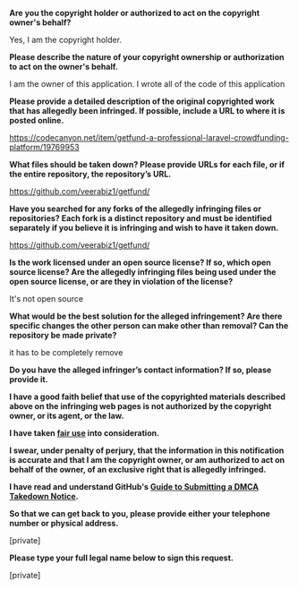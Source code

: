 **Are you the copyright holder or authorized to act on the copyright owner's behalf?**  
  
Yes, I am the copyright holder.  
  
**Please describe the nature of your copyright ownership or authorization to act on the owner's behalf.**  
  
I am the owner of this application. I wrote all of the code of this application  
  
**Please provide a detailed description of the original copyrighted work that has allegedly been infringed. If possible, include a URL to where it is posted online.**  
  
https://codecanyon.net/item/getfund-a-professional-laravel-crowdfunding-platform/19769953  
  
**What files should be taken down? Please provide URLs for each file, or if the entire repository, the repository’s URL.**  
  
https://github.com/veerabiz1/getfund/  
  
**Have you searched for any forks of the allegedly infringing files or repositories? Each fork is a distinct repository and must be identified separately if you believe it is infringing and wish to have it taken down.**  
  
https://github.com/veerabiz1/getfund/  
  
**Is the work licensed under an open source license? If so, which open source license? Are the allegedly infringing files being used under the open source license, or are they in violation of the license?**  
  
It's not open source  
  
**What would be the best solution for the alleged infringement? Are there specific changes the other person can make other than removal? Can the repository be made private?**  
  
it has to be completely remove  
  
**Do you have the alleged infringer’s contact information? If so, please provide it.**  
  
**I have a good faith belief that use of the copyrighted materials described above on the infringing web pages is not authorized by the copyright owner, or its agent, or the law.**  
  
**I have taken <a href="https://www.lumendatabase.org/topics/22">fair use</a> into consideration.**  
  
**I swear, under penalty of perjury, that the information in this notification is accurate and that I am the copyright owner, or am authorized to act on behalf of the owner, of an exclusive right that is allegedly infringed.**  
  
**I have read and understand GitHub's <a href="https://help.github.com/articles/guide-to-submitting-a-dmca-takedown-notice/">Guide to Submitting a DMCA Takedown Notice</a>.**  
  
**So that we can get back to you, please provide either your telephone number or physical address.**  
  
[private]  
  
**Please type your full legal name below to sign this request.**  
  
[private]  
